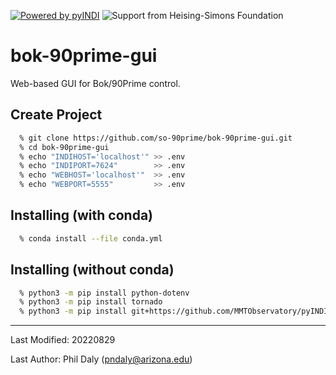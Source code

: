 [![Powered by pyINDI](https://img.shields.io/badge/powered%20by-pyINDI-blue?style=flat)](https://github.com/MMTObservatory/pyINDI)
![Support from Heising-Simons Foundation](https://img.shields.io/badge/support-Heising--Simons%20Foundation-brightgreen?style=flat)

# bok-90prime-gui
Web-based GUI for Bok/90Prime control. 


## Create Project

```bash
  % git clone https://github.com/so-90prime/bok-90prime-gui.git
  % cd bok-90prime-gui
  % echo "INDIHOST='localhost'" >> .env
  % echo "INDIPORT=7624"        >> .env
  % echo "WEBHOST='localhost'"  >> .env
  % echo "WEBPORT=5555"         >> .env
```


## Installing (with conda)

```bash
  % conda install --file conda.yml
```


## Installing (without conda)

```bash
  % python3 -m pip install python-dotenv
  % python3 -m pip install tornado
  % python3 -m pip install git+https://github.com/MMTObservatory/pyINDI.git
```


--------------------------------------

Last Modified: 20220829

Last Author: Phil Daly (pndaly@arizona.edu)
